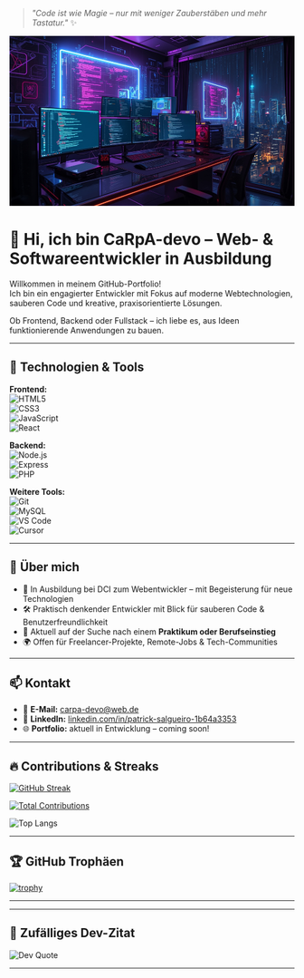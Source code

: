 > _"Code ist wie Magie – nur mit weniger Zauberstäben und mehr Tastatur."_ ✨

<img src="https://github.com/CaRpA-devo/CaRpA-devo/blob/main/bg.jpg" alt="Ich bin CaRpA-devo" width="800" height="300">

# 👋 Hi, ich bin CaRpA-devo – Web- & Softwareentwickler in Ausbildung

Willkommen in meinem GitHub-Portfolio!  
Ich bin ein engagierter Entwickler mit Fokus auf moderne Webtechnologien, sauberen Code und kreative, praxisorientierte Lösungen.

Ob Frontend, Backend oder Fullstack – ich liebe es, aus Ideen funktionierende Anwendungen zu bauen.

---

## 🚀 Technologien & Tools

**Frontend:**  
![HTML5](https://img.shields.io/badge/-HTML5-E34F26?style=flat&logo=html5&logoColor=fff)  
![CSS3](https://img.shields.io/badge/-CSS3-1572B6?style=flat&logo=css3)  
![JavaScript](https://img.shields.io/badge/-JavaScript-F7DF1E?style=flat&logo=javascript&logoColor=000)  
![React](https://img.shields.io/badge/-React-61DAFB?style=flat&logo=react)

**Backend:**  
![Node.js](https://img.shields.io/badge/-Node.js-339933?style=flat&logo=node.js&logoColor=fff)  
![Express](https://img.shields.io/badge/-Express-black?style=flat&logo=express)  
![PHP](https://img.shields.io/badge/-PHP-777BB4?style=flat&logo=php)

**Weitere Tools:**  
![Git](https://img.shields.io/badge/-Git-F05032?style=flat&logo=git&logoColor=fff)  
![MySQL](https://img.shields.io/badge/-MySQL-4479A1?style=flat&logo=mysql&logoColor=fff)  
![VS Code](https://img.shields.io/badge/-VS%20Code-007ACC?style=flat&logo=visual-studio-code)  
![Cursor](https://img.shields.io/badge/-Cursor-FF0000?style=flat&logo=cursor)

---

## 💼 Über mich

- 🧠 In Ausbildung bei DCI zum Webentwickler – mit Begeisterung für neue Technologien  
- 🛠️ Praktisch denkender Entwickler mit Blick für sauberen Code & Benutzerfreundlichkeit  
- 🤝 Aktuell auf der Suche nach einem **Praktikum oder Berufseinstieg**  
- 🌍 Offen für Freelancer-Projekte, Remote-Jobs & Tech-Communities  

---

## 📫 Kontakt

- 📧 **E-Mail:** carpa-devo@web.de  
- 💼 **LinkedIn:** [linkedin.com/in/patrick-salgueiro-1b64a3353](https://www.linkedin.com/in/patrick-salgueiro-1b64a3353/)
- 🌐 **Portfolio:** aktuell in Entwicklung – coming soon!

---

## 🔥 Contributions & Streaks

[![GitHub Streak](https://streak-stats.demolab.com/?user=DenverCoder1)](https://git.io/streak-stats)

[![Total Contributions](https://github-readme-stats.vercel.app/api?username=CaRpA-devo&show_icons=true&include_all_commits=true&count_private=true&theme=radical)](https://github.com/CaRpA-devo)

![Top Langs](https://github-readme-stats.vercel.app/api/top-langs/?username=CaRpA-devo&layout=compact&theme=radical)

---

## 🏆 GitHub Trophäen

[![trophy](https://github-profile-trophy.vercel.app/?username=CaRpA-devo&theme=radical&row=1&column=7)](https://github.com/ryo-ma/github-profile-trophy)

---

<!-- ## 📌 Top-Beitrag (Repository)

[![CaRpA-devo's top repo](https://github-readme-stats.vercel.app/api/pin/?username=CaRpA-devo&repo=DEIN-REPOSITORY-NAME&theme=radical)](https://github.com/CaRpA-devo/DEIN-REPOSITORY-NAME) -->


---

## 💬 Zufälliges Dev-Zitat

![Dev Quote](https://quotes-github-readme.vercel.app/api?type=horizontal&theme=radical)

---

